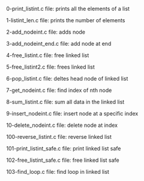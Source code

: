 0-print_listint.c file: prints all the elements of a list

1-listint_len.c file: prints the number of elements

2-add_nodeint.c file: adds node

3-add_nodeint_end.c file: add node at end

4-free_listint.c file: free linked list

5-free_listint2.c file: frees linked list

6-pop_listint.c file: deltes head node of linked list

7-get_nodeint.c file: find index of nth node

8-sum_listint.c file: sum all data in the linked list

9-insert_nodeint.c file: insert node at a specific index

10-delete_nodeint.c file: delete node at index

100-reverse_listint.c file: reverse linked list

101-print_listint_safe.c file: print linked list safe

102-free_listint_safe.c file: free linked list safe

103-find_loop.c file: find loop in linked list
